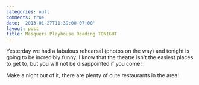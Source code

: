 ```yaml
---
categories: null
comments: true
date: '2013-01-27T11:39:00-07:00'
layout: post
title: Masquers Playhouse Reading TONIGHT
---
```


Yesterday we had a fabulous rehearsal (photos on the way) and tonight is going to be incredibly funny. I know that the theatre isn't the easiest places to get to, but you will not be disappointed if you come!

Make a night out of it, there are plenty of cute restaurants in the area!
